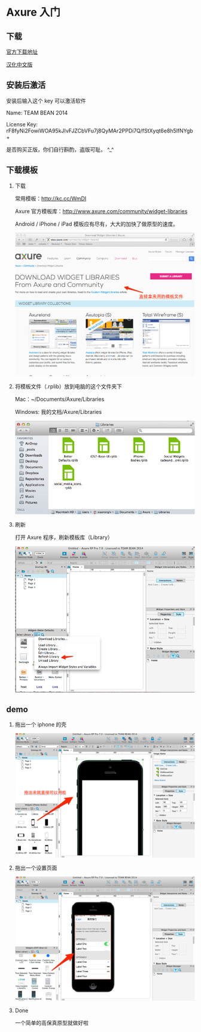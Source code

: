 # Axure 入门

## 下载

[官方下载地址](http://www.axure.com/download)

[汉化中文版](http://www.woshipm.com/xiazai/58714.html)

## 安装后激活

安装后输入这个 key 可以激活软件

Name: TEAM BEAN 2014

License Key: rF8fyNi2FowiWOA95kJIvFJZCbVFu7j8QyMAr2PPDi7Q/fStXyqt6e8h5lfNYgb+

是否购买正版，你们自行斟酌，盗版可耻。 ^_^

## 下载模板


1. 下载

    常用模板：http://kc.cc/WmDI

    Axure 官方模板库：http://www.axure.com/community/widget-libraries


    Android / iPhone / iPad 模板应有尽有，大大的加快了做原型的速度。

    ![](https://github.com/xiaoronglv/Learn-Axure/raw/master/Image/library.png)

2. 将模板文件（.rplib）放到电脑的这个文件夹下

    Mac：~/Documents/Axure/Libraries
    
    Windows: 我的文档/Axure/Libraries

    ![](https://raw.githubusercontent.com/xiaoronglv/Learn-Axure/master/Image/library_folder.png)

3. 刷新

    打开 Axure 程序，刷新模板库（Library）

    ![](https://raw.githubusercontent.com/xiaoronglv/Learn-Axure/master/Image/refresh_library.png)

## demo

1. 拖出一个 iphone 的壳

    ![](https://raw.githubusercontent.com/xiaoronglv/Learn-Axure/master/Image/iphone_body.png)
    
2. 拖出一个设置页面

    ![](https://raw.githubusercontent.com/xiaoronglv/Learn-Axure/master/Image/config.png)

3. Done

    一个简单的高保真原型就做好啦

